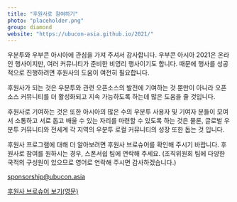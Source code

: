 ```yaml
---
title: "후원사로 참여하기"
photo: "placeholder.png"
group: diamond
website: "https://ubucon-asia.github.io/2021/"
---
```

우분투와 우부콘 아시아에 관심을 가져 주셔서 감사합니다.
우부콘 아시아 2021은 온라인 행사이지만, 여러 커뮤니티가 준비한 비영리 행사이기도 합니다.
때문에 행사를 성공적으로 진행하려면 후원사의 도움이 여전히 필요합니다.

후원사가 되는 것은 우분투와 관련 오픈소스의 발전에 기여하는 것 뿐만이 아니라 오픈소스 커뮤니티를 더 활성화되고 지속 가능하도록 하는데 많은 도움을 줄 것입니다.

후원사로 기여하는 것은 또한 아시아의 많은 수의 우분투 사용자 및 기여자 분들이 모여서 소통하고 서로 돕고 배울 수 있는 자리를 마련할 수 있도록 하는 것은 물론, 글로벌 우분투 커뮤니티와 전세계 각 지역의 우분투 로컬 커뮤니티의 성장 또한 돕는 것 입니다.

후원사 프로그램에 대해 더 알아보려면 후원사 브로슈어를 확인해 주시기 바랍니다.
후원사로 참여를 원하시는 경우, 스폰서쉽 팀에 연락해 주세요. (조직위원회 팀에 다양한 국적의 구성원이 있으므로 영어로 연락해 주시면 감사하겠습니다.)

sponsorship@ubucon.asia

[후원사 브로슈어 보기(영문)](UbuConAsia2021_Sponsorship_Brochure.pdf)